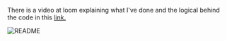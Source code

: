 There is a video at loom explaining what I've done and the logical behind the code in this [link.](https://www.loom.com/share/9c2d141432964532a07520284d36d8fc)

![README](https://github.com/juliofreire/ADS2/blob/main/f1_clash_project/img/Slides.png)
